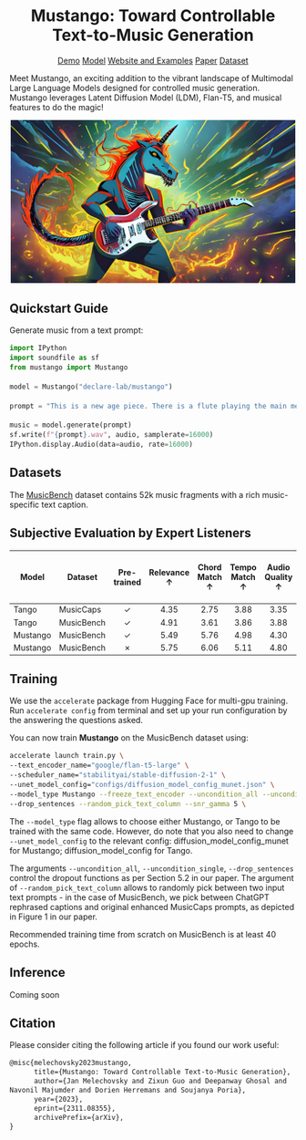 <div align="center">

# Mustango: Toward Controllable Text-to-Music Generation

[Demo]() [Model](https://huggingface.co/declare-lab/mustango) [Website and Examples](https://amaai-lab.github.io/mustango/) [Paper](https://arxiv.org/abs/2311.08355) [Dataset](https://huggingface.co/datasets/amaai-lab/MusicBench)
</div>

Meet Mustango, an exciting addition to the vibrant landscape of Multimodal Large Language Models designed for controlled music generation. Mustango leverages Latent Diffusion Model (LDM), Flan-T5, and musical features to do the magic!

<div align="center">
  <img src="img/mustango.jpg" width="500"/>
</div>


## Quickstart Guide

Generate music from a text prompt:

```python
import IPython
import soundfile as sf
from mustango import Mustango

model = Mustango("declare-lab/mustango")

prompt = "This is a new age piece. There is a flute playing the main melody with a lot of staccato notes. The rhythmic background consists of a medium tempo electronic drum beat with percussive elements all over the spectrum. There is a playful atmosphere to the piece. This piece can be used in the soundtrack of a children's TV show or an advertisement jingle."

music = model.generate(prompt)
sf.write(f"{prompt}.wav", audio, samplerate=16000)
IPython.display.Audio(data=audio, rate=16000)
```

## Datasets

The [MusicBench](https://huggingface.co/datasets/amaai-lab/MusicBench) dataset contains 52k music fragments with a rich music-specific text caption. 
## Subjective Evaluation by Expert Listeners

| **Model** | **Dataset** | **Pre-trained** | **Relevance** ↑ | **Chord Match** ↑ | **Tempo Match** ↑ | **Audio Quality** ↑ | **Musicality** ↑ | **Rhythmic Presence and Stability** ↑ | **Harmony and Consonance** ↑ |
|-----------|-------------|:-----------------:|:-----------:|:-----------:|:-----------:|:----------:|:----------:|:----------:|:----------:|
| Tango     | MusicCaps   | ✓               | 4.35      | 2.75      | 3.88      | 3.35     | 2.83     | 3.95     | 3.84     |
| Tango     | MusicBench  | ✓               | 4.91      | 3.61      | 3.86      | 3.88     | 3.54     | 4.01     | 4.34     |
| Mustango  | MusicBench  | ✓               | 5.49      | 5.76      | 4.98      | 4.30     | 4.28     | 4.65     | 5.18     |
| Mustango  | MusicBench  | ✗               | 5.75      | 6.06      | 5.11      | 4.80     | 4.80     | 4.75     | 5.59     |




## Training

We use the `accelerate` package from Hugging Face for multi-gpu training. Run `accelerate config` from terminal and set up your run configuration by the answering the questions asked.

You can now train **Mustango** on the MusicBench dataset using:

```bash
accelerate launch train.py \
--text_encoder_name="google/flan-t5-large" \
--scheduler_name="stabilityai/stable-diffusion-2-1" \
--unet_model_config="configs/diffusion_model_config_munet.json" \
--model_type Mustango --freeze_text_encoder --uncondition_all --uncondition_single \
--drop_sentences --random_pick_text_column --snr_gamma 5 \
```

The `--model_type` flag allows to choose either Mustango, or Tango to be trained with the same code. However, do note that you also need to change `--unet_model_config` to the relevant config: diffusion_model_config_munet for Mustango; diffusion_model_config for Tango.

The arguments `--uncondition_all`, `--uncondition_single`, `--drop_sentences` control the dropout functions as per Section 5.2 in our paper. The argument of `--random_pick_text_column` allows to randomly pick between two input text prompts - in the case of MusicBench, we pick between ChatGPT rephrased captions and original enhanced MusicCaps prompts, as depicted in Figure 1 in our paper.

Recommended training time from scratch on MusicBench is at least 40 epochs.

## Inference

Coming soon


## Citation
Please consider citing the following article if you found our work useful:
```
@misc{melechovsky2023mustango,
      title={Mustango: Toward Controllable Text-to-Music Generation}, 
      author={Jan Melechovsky and Zixun Guo and Deepanway Ghosal and Navonil Majumder and Dorien Herremans and Soujanya Poria},
      year={2023},
      eprint={2311.08355},
      archivePrefix={arXiv},
}
```
